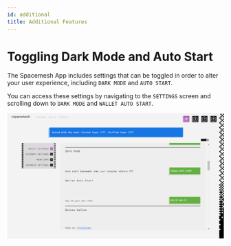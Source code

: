 ```yaml
---
id: additional
title: Additional Features
---
```


# Toggling Dark Mode and Auto Start

The Spacemesh App includes settings that can be toggled in order to alter your user experience, including `DARK MODE` and `AUTO START`.

You can access these settings by navigating to the `SETTINGS` screen and scrolling down to `DARK MODE` and `WALLET AUTO START`.

![](./../../../../static/img/v1.0/dark_mode_auto_start.PNG)
